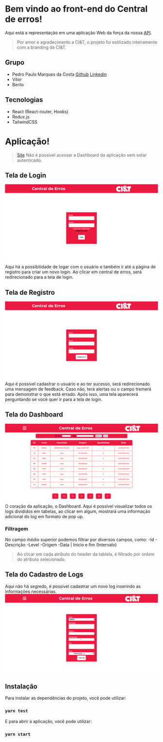 # Bem vindo ao front-end do **Central de erros**!
Aqui está a representação em uma aplicação Web da força da nossa [API](https://github.com/PedroMarqdev/CentralErrosCodenation).
> Por amor e agradecimento a CI&T,  o projeto foi estilizado inteiramente com a branding da CI&T.
## Grupo
- Pedro Paulo Marques da Costa [Github](https://github.com/PedroMarqdev) [Linkedin](https://www.linkedin.com/in/pedro-marques-9aaa651b4/)
- Vitor
- Berilo
## Tecnologias
- React (React-router, Hooks)
- Redux.js
- TailwindCSS
# Aplicação!
> [Site](https://central-errors.vercel.app/)
> Não é possível acessar a Dashboard da aplicação sem estar autenticado.
## Tela de **Login**
![login_img](images/login.png)
Aqui há a possibilidade de logar com o usuário e também ir até a página de registro para criar um novo login.
Ao clicar em central de erros, será redirecionado para a tela de login.
## Tela de **Registro**
![login_img](images/registro_usuario.png)
Aqui é possível cadastrar o usuário e ao ter sucesso, será redirecionado uma mensagem de feedback. Caso não, terá alertas ou o campo tremerá para demonstrar
o que está errado. Após isso, uma tela aparecerá perguntando se você quer ir para a tela de login.
## Tela do **Dashboard**
![login_img](images/dashboard.png)
O coração da aplicação, o Dashboard. Aqui é possível visualizar todos os logs divididos em tabelas, ao clicar em algum, mostrará uma informação adicional do log em formato de pop up.
### Filtragem
No campo médio superior podemos filtrar por diversos campos, como:
-Id
-Descrição
-Level
-Origem
-Data | Inicío e fim (Intervalo)
> Ao clicar em cada atributo do header da tablela, é filtrado por ordem do atributo selecionado.
## Tela do **Cadastro de Logs**
Aqui não há segredo, é possível cadastrar um novo log inserindo as informações necessárias.
![login_img](images/cadastro_log.png)

## Instalação

Para instalar as dependências do projeto, você pode utilizar:
### `yarn test`
E para abrir a aplicação, você pode utilizar:
### `yarn start`
